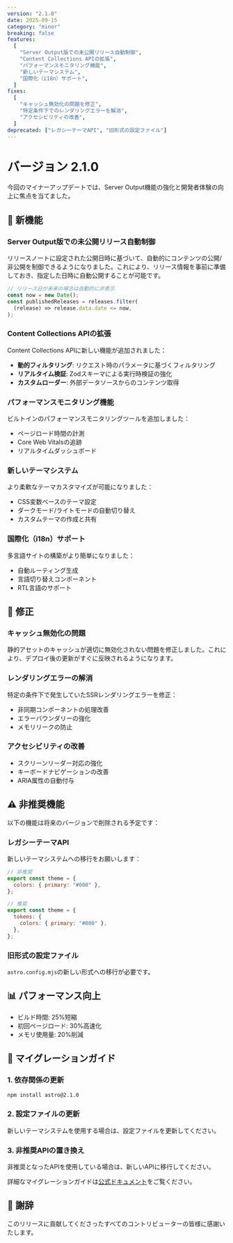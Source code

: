 ```yaml
---
version: "2.1.0"
date: 2025-09-15
category: "minor"
breaking: false
features:
  [
    "Server Output版での未公開リリース自動制御",
    "Content Collections APIの拡張",
    "パフォーマンスモニタリング機能",
    "新しいテーマシステム",
    "国際化（i18n）サポート",
  ]
fixes:
  [
    "キャッシュ無効化の問題を修正",
    "特定条件下でのレンダリングエラーを解消",
    "アクセシビリティの改善",
  ]
deprecated: ["レガシーテーマAPI", "旧形式の設定ファイル"]
---
```


# バージョン 2.1.0

今回のマイナーアップデートでは、Server Output機能の強化と開発者体験の向上に焦点を当てました。

## 🎉 新機能

### Server Output版での未公開リリース自動制御

リリースノートに設定された公開日時に基づいて、自動的にコンテンツの公開/非公開を制御できるようになりました。これにより、リリース情報を事前に準備しておき、指定した日時に自動公開することが可能です。

```javascript
// リリース日が未来の場合は自動的に非表示
const now = new Date();
const publishedReleases = releases.filter(
  (release) => release.data.date <= now,
);
```

### Content Collections APIの拡張

Content Collections APIに新しい機能が追加されました：

- **動的フィルタリング**: リクエスト時のパラメータに基づくフィルタリング
- **リアルタイム検証**: Zodスキーマによる実行時検証の強化
- **カスタムローダー**: 外部データソースからのコンテンツ取得

### パフォーマンスモニタリング機能

ビルトインのパフォーマンスモニタリングツールを追加しました：

- ページロード時間の計測
- Core Web Vitalsの追跡
- リアルタイムダッシュボード

### 新しいテーマシステム

より柔軟なテーマカスタマイズが可能になりました：

- CSS変数ベースのテーマ設定
- ダークモード/ライトモードの自動切り替え
- カスタムテーマの作成と共有

### 国際化（i18n）サポート

多言語サイトの構築がより簡単になりました：

- 自動ルーティング生成
- 言語切り替えコンポーネント
- RTL言語のサポート

## 🐛 修正

### キャッシュ無効化の問題

静的アセットのキャッシュが適切に無効化されない問題を修正しました。これにより、デプロイ後の更新がすぐに反映されるようになります。

### レンダリングエラーの解消

特定の条件下で発生していたSSRレンダリングエラーを修正：

- 非同期コンポーネントの処理改善
- エラーバウンダリーの強化
- メモリリークの防止

### アクセシビリティの改善

- スクリーンリーダー対応の強化
- キーボードナビゲーションの改善
- ARIA属性の自動付与

## ⚠️ 非推奨機能

以下の機能は将来のバージョンで削除される予定です：

### レガシーテーマAPI

新しいテーマシステムへの移行をお願いします：

```javascript
// 非推奨
export const theme = {
  colors: { primary: "#000" },
};

// 推奨
export const theme = {
  tokens: {
    colors: { primary: "#000" },
  },
};
```

### 旧形式の設定ファイル

`astro.config.mjs`の新しい形式への移行が必要です。

## 📊 パフォーマンス向上

- ビルド時間: 25%短縮
- 初回ページロード: 30%高速化
- メモリ使用量: 20%削減

## 🔄 マイグレーションガイド

### 1. 依存関係の更新

```bash
npm install astro@2.1.0
```

### 2. 設定ファイルの更新

新しいテーマシステムを使用する場合は、設定ファイルを更新してください。

### 3. 非推奨APIの置き換え

非推奨となったAPIを使用している場合は、新しいAPIに移行してください。

詳細なマイグレーションガイドは[公式ドキュメント](https://docs.example.com/migration-v2-1)をご覧ください。

## 🙏 謝辞

このリリースに貢献してくださったすべてのコントリビューターの皆様に感謝いたします。
